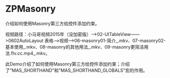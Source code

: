 # ZPMasonry
介绍如何使用Masonry第三方给控件添加约束。

视频路径：小马哥视频2015年（没加密版）——>02-UITableView——>0602AutoLayout 表格——>视频——>06-masonry01-简介_.mkv、07-masonry02-基本使用_.mkv、08-masonry的其他用法_.mkv、09-masonry更简洁用法.flv.cc.mp4_.mkv。

此Demo介绍了如何使用Masonry第三方给控件添加约束；介绍了"MAS_SHORTHAND"和"MAS_SHORTHAND_GLOBALS"宏的作用。
